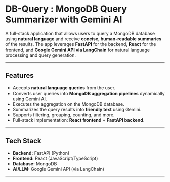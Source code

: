 
# DB-Query : MongoDB Query Summarizer with Gemini AI

A full-stack application that allows users to query a MongoDB database using **natural language** and receive **concise, human-readable summaries** of the results. The app leverages **FastAPI** for the backend, **React** for the frontend, and **Google Gemini API via LangChain** for natural language processing and query generation.

---

## Features

- Accepts **natural language queries** from the user.  
- Converts user queries into **MongoDB aggregation pipelines** dynamically using Gemini AI.  
- Executes the aggregation on the MongoDB database.  
- Summarizes the query results into **friendly text** using Gemini.  
- Supports filtering, grouping, counting, and more.  
- Full-stack implementation: **React frontend** + **FastAPI backend**.  

---

## Tech Stack

- **Backend:** FastAPI (Python)  
- **Frontend:** React (JavaScript/TypeScript)  
- **Database:** MongoDB  
- **AI/LLM:** Google Gemini API (via LangChain)  

---


